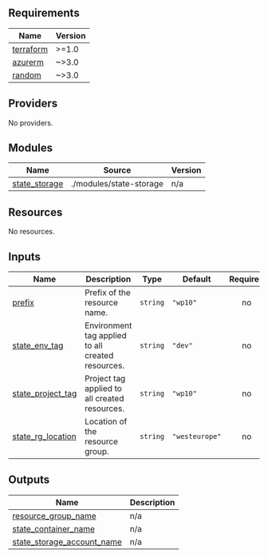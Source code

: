 <!-- BEGIN_TF_DOCS -->
## Requirements

| Name | Version |
|------|---------|
| <a name="requirement_terraform"></a> [terraform](#requirement\_terraform) | >=1.0 |
| <a name="requirement_azurerm"></a> [azurerm](#requirement\_azurerm) | ~>3.0 |
| <a name="requirement_random"></a> [random](#requirement\_random) | ~>3.0 |

## Providers

No providers.

## Modules

| Name | Source | Version |
|------|--------|---------|
| <a name="module_state_storage"></a> [state\_storage](#module\_state\_storage) | ./modules/state-storage | n/a |

## Resources

No resources.

## Inputs

| Name | Description | Type | Default | Required |
|------|-------------|------|---------|:--------:|
| <a name="input_prefix"></a> [prefix](#input\_prefix) | Prefix of the resource name. | `string` | `"wp10"` | no |
| <a name="input_state_env_tag"></a> [state\_env\_tag](#input\_state\_env\_tag) | Environment tag applied to all created resources. | `string` | `"dev"` | no |
| <a name="input_state_project_tag"></a> [state\_project\_tag](#input\_state\_project\_tag) | Project tag applied to all created resources. | `string` | `"wp10"` | no |
| <a name="input_state_rg_location"></a> [state\_rg\_location](#input\_state\_rg\_location) | Location of the resource group. | `string` | `"westeurope"` | no |

## Outputs

| Name | Description |
|------|-------------|
| <a name="output_resource_group_name"></a> [resource\_group\_name](#output\_resource\_group\_name) | n/a |
| <a name="output_state_container_name"></a> [state\_container\_name](#output\_state\_container\_name) | n/a |
| <a name="output_state_storage_account_name"></a> [state\_storage\_account\_name](#output\_state\_storage\_account\_name) | n/a |
<!-- END_TF_DOCS -->